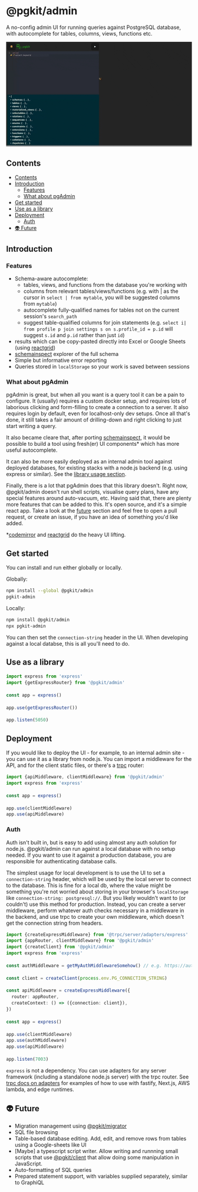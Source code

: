 # @pgkit/admin

A no-config admin UI for running queries against PostgreSQL database, with autocomplete for tables, columns, views, functions etc.

![demo](./gifs/demo.gif)

## Contents

<!-- codegen:start {preset: markdownTOC} -->
- [Contents](#contents)
- [Introduction](#introduction)
   - [Features](#features)
   - [What about pgAdmin](#what-about-pgadmin)
- [Get started](#get-started)
- [Use as a library](#use-as-a-library)
- [Deployment](#deployment)
   - [Auth](#auth)
- [👽 Future](#-future)
<!-- codegen:end -->

## Introduction

### Features

- Schema-aware autocomplete:
  - tables, views, and functions from the database you're working with
  - columns from relevant tables/views/functions (e.g. with | as the cursor in `select | from mytable`, you will be suggested columns from `mytable`)
  - autocomplete fully-qualified names for tables not on the current session's `search_path`
  - suggest table-qualified columns for join statements (e.g. `select i| from profile p join settings s on s.profile_id = p.id` will suggest `s.id` and `p.id` rather than just `id`)
- results which can be copy-pasted directly into Excel or Google Sheets (using [reactgrid](https://reactgrid.com))
- [schemainspect](https://npmjs.com/package/@pgkit/schemainstpect) explorer of the full schema
- Simple but informative error reporting
- Queries stored in `localStorage` so your work is saved between sessions

### What about pgAdmin

pgAdmin is great, but when all you want is a query tool it can be a pain to configure. It (usually) requires a custom docker setup, and requires lots of laborious clicking and form-filling to create a connection to a server. It also requires login by default, even for localhost-only dev setups. Once all that's done, it still takes a fair amount of drilling-down and right clicking to just start writing a query.

It also became cleare that, after porting [schemainspect](https://npmjs.com/package/@pgkit/schemainstpect), it would be possible to build a tool using fresh(er) UI components* which has more useful autocomplete.

It can also be more easily deployed as an internal admin tool against deployed databases, for existing stacks with a node.js backend (e.g. using express or similar). See the [library usage section](#use-as-a-library).

Finally, there is a lot that pgAdmin does that this library doesn't. Right now, @pgkit/admin doesn't run shell scripts, visualise query plans, have any special features around auto-vacuum, etc. Having said that, there are plenty more features that can be added to this. It's open source, and it's a simple react app. Take a look at the [future](#future) section and feel free to open a pull request, or create an issue, if you have an idea of something you'd like added.

*[codemirror](https://codemirror.net) and [reactgrid](https://reactgrid.com) do the heavy UI lifting.

## Get started

You can install and run either globally or locally.

Globally:

```bash
npm install --global @pgkit/admin
pgkit-admin
```

Locally:

```bash
npm install @pgkit/admin
npx pgkit-admin
```

You can then set the `connection-string` header in the UI. When developing against a local databse, this is all you'll need to do.

## Use as a library

```ts
import express from 'express'
import {getExpressRouter} from '@pgkit/admin'

const app = express()

app.use(getExpressRouter())

app.listen(5050)
```

## Deployment

If you would like to deploy the UI - for example, to an internal admin site - you can use it as a library from node.js. You can import a middleware for the API, and for the client static files, or there's a [trpc](https://trpc.io) router:

```ts
import {apiMiddleware, clientMiddleware} from '@pgkit/admin'
import express from 'express'

const app = express()

app.use(clientMiddleware)
app.use(apiMiddleware)
```

### Auth

Auth isn't built in, but is easy to add using almost any auth solution for node.js. @pgkit/admin can run against a local database with no setup needed. If you want to use it against a production database, you are responsible for authenticating database calls.

The simplest usage for local development is to use the UI to set a `connection-string` header, which will be used by the local server to connect to the database. This is fine for a local db, where the value might be something you're not worried about storing in your browser's `localStorage` like `connection-string: postgresql://`. But you likely wouldn't want to (or couldn't) use this method for production. Instead, you can create a server middleware, perform whatever auth checks necessary in a middleware in the backend, and use trpc to create your own middleware, which doesn't get the connection string from headers.

```ts
import {createExpressMiddleware} from '@trpc/server/adapters/express'
import {appRouter, clientMiddleware} from '@pgkit/admin'
import {createClient} from '@pgkit/admin'
import express from 'express'

const authMiddleware = getMyAuthMiddlewareSomehow() // e.g. https://authjs.dev/reference/express or https://clerk.com/docs/backend-requests/handling/nodejs

const client = createClient(process.env.PG_CONNECTION_STRING)

const apiMiddleware = createExpressMiddleware({
  router: appRouter,
  createContext: () => ({connection: client}),
})

const app = express()

app.use(clientMiddleware)
app.use(authMiddleware)
app.use(apiMiddleware)

app.listen(7003)
```

`express` is not a dependency. You can use adapters for any server framework (including a standalone node.js server) with the trpc router. See [trpc docs on adapters](https://trpc.io/docs/server/adapters) for examples of how to use with fastify, Next.js, AWS lambda, and edge runtimes.

## 👽 Future

- Migration management using [@pgkit/migrator](https://npmjs.com/package/@pgkit/migrator)
- SQL file browsing
- Table-based database editing. Add, edit, and remove rows from tables using a Google-sheets like UI
- [Maybe] a typescript script writer. Allow writing and runnning small scripts that use [@pgkit/client](https://npmjs.com/package/@pgkit/client) that allow doing some manipulation in JavaScript.
- Auto-formatting of SQL queries
- Prepared statement support, with variables supplied separately, similar to GraphiQL
